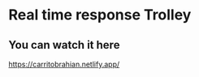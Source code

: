 <h1> Real time response Trolley </h1>

<h2> You can watch it here </h2>

https://carritobrahian.netlify.app/
